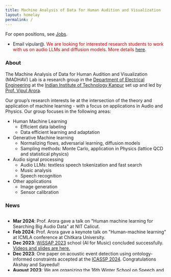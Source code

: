 ```yaml
---
title: Machine Analysis of Data for Human Audition and Visualization
layout: homelay
permalink: /
---
```



<span>For open positions, see</span> [Jobs](jobs).<br>
- <span style="color:#cc0000"></span> Email vipular@.
<span style="color:#cc0000">We are looking for interested research students to work with us on audio LLMs and diffusion models. More details </span> <a href="stuff/2024_UGPs" target="_blank">here</a>.

### About
The Machine Analysis of Data for Human Audition and Visualization (MADHAV) Lab  is a research group in the [Department of Electrical Engineering](https://iitk.ac.in/ee) at the [Indian Institute of Technology Kanpur](https://iitk.ac.in) set up and led by [Prof. Vipul Arora](https://vipular.github.io).

Our group’s research interests lie at the intersection of the theory and application of machine learning - with a focus on applications in Audio and Physics. Our group focuses in the following areas:

  - Human Machine Learning
      - Efficient data labeling
      - Data efficient learning and adaptation
  - Generative Machine learning
      - Normalizing flows, adversarial learning, diffusion models
      - Sampling methods: Monte Carlo, application in Physics (lattice QCD and statistical physics)
  - Audio signal processing
      - Audio LLMs: textless speech tokenization and fast search
      - Music analysis
      - Speech recognition
  - Other applications
      - Image generation
      - Sensor calibration

### News

<table style="width:100%;border:0px;border-spacing:0px;border-collapse:separate;margin-right:auto;margin-left:auto;"><tbody>
    <tr>
    <!-- <a id="news"><h2>News</h2></a> -->
    <p>
    <div style="width:100%;overflow-y:scroll; height:180px;"><!--230px-->
        <ul id="news">
            <li><b>Mar 2024</b>: Prof. Arora gave a talk on "Human machine learning for Searching Big Audio Data" at NIT Calicut.</li>
            <li><b>Feb 2024</b>: Prof. Arora gave a keynote talk on "Human-machine learning" at ICMLA conference at Chitkara University.</li>
            <li><b>Dec 2023</b>: <a href="https://wissap23.madhavlab.com" target="_blank">WiSSAP 2023</a> school (AI for Music) concluded successfully. <a href="https://wissap23.madhavlab.com/#schedule" target="_blank">Videos and slides are here.</a> </li>
            <li><b>Dec 2023</b>: One paper on acoustic event detection using ontology-informed constraints accepted at the <a href="https://2024.ieeeicassp.org" target="_blank"> ICASSP 2024</a>. Congratulations Akshay and Sayeedul!</li>
            <li><b>August 2023</b>: We are organizing the 16th Winter School on Speech and Audio Processing 2023 (AI for Music) at IIT Kanpur. Register <a href="https://wissap23.madhavlab.com" target="_blank">now</a></li>
            <li><b>July 2023</b>: A new research project started with Monotype LLC. Positions open for students.</li>
            <li><b>June 2023</b>: Patent Granted on A Sensor System to read MIDI from Indian Harmoniums. Congratulations Suraj!</li>
            <li><b>May 2023</b>: One paper on acoustic word embeddings accepted at the INTERSPEECH' 23. Congratulations Adhiraj!</li>
            <li><b>Feb 2023</b>: Three papers accepted at the ICASSP' 23. Congratulations Sumit, Anup and Akshay!</li>
            <li><b>Jan 2023</b>: One <a href="https://journals.aps.org/prd/abstract/10.1103/PhysRevD.107.014512" target="_blank">paper</a> on normalizing flows for lattice field theory accepted at the Physical Review D journal. Congratulations Ankur!</li>
            <li><b>Jan 2023</b>: One <a href="https://openreview.net/forum?id=v8Mi8KU6056" target="_blank">paper</a> on audio representation learning accepted at the ICLR' 23. Congratulations Adhiraj!</li>
            <li><b>Jan 2023</b>: Kavya and Prof. Arora delivered a <a href="https://dl.acm.org/doi/abs/10.1145/3570991.3571030" target="_blank">tutorial</a> on Meta Learning at the CODS-COMAD' 23 at IIT Bombay. <a href="https://youtu.be/1SSQOE8ClHE?si=ktSEyapmJvTaWsZ5" target="_blank">Video</a></li>
            <li><b>Dec 2022</b>: One <a href="https://www.scipost.org/SciPostPhysCore.5.4.052" target="_blank">paper</a> on generative learning for lattice Gross-Neveu model accepted at the Scipost Physics Core journal. Congratulations Ankur!</li>
            <li><b>Oct 2022</b>: Prof. Arora delivered a <a href="http://c4dm.eecs.qmul.ac.uk/news/news.2022-10-11.C4DM_Seminar_-_Vipul_Arora_-_Model_Adaptation_for_Learning_from_Small_Data.html" target="_blank">talk</a> on Model Adaptation for Learning from Small Data at C4DM, Queen Mary University of London.</li>
            <li><b>July 2022</b>: One <a href="https://ismir2022program.ismir.net/poster_100.html" target="_blank">paper</a> on Audio Fingerprinting accepted at the ISMIR' 22. Congratulations Anup!</li>
        </ul>
    </div>
    </p>
    </tr>
</tbody></table>
